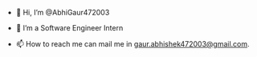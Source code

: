 - 👋 Hi, I’m @AbhiGaur472003
- 👀 I’m a Software Engineer Intern

- 📫 How to reach me can mail me in gaur.abhishek472003@gmail.com.

<!---
AbhiGaur472003/AbhiGaur472003 is a ✨ special ✨ repository because its `README.md` (this file) appears on your GitHub profile.
You can click the Preview link to take a look at your changes.
--->
